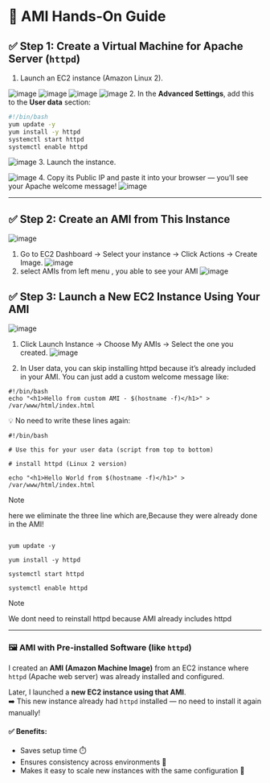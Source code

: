 # 🚀 AMI Hands-On Guide

## ✅ Step 1: Create a Virtual Machine for Apache Server (`httpd`)

1. Launch an EC2 instance (Amazon Linux 2).

![image](https://github.com/user-attachments/assets/5981da66-5a41-4aad-a65d-4143afe805e5)
![image](https://github.com/user-attachments/assets/7ffd71fd-f6ca-49dc-bd00-df1bc3559c31)
![image](https://github.com/user-attachments/assets/b952d156-3d42-43ba-8ed1-86baabc4d218)
![image](https://github.com/user-attachments/assets/2f97c55b-7cc4-4e7d-bd15-dd2269b83bb0)
2. In the **Advanced Settings**, add this to the **User data** section:
   ```bash
   #!/bin/bash
   yum update -y
   yum install -y httpd
   systemctl start httpd
   systemctl enable httpd
  ```
![image](https://github.com/user-attachments/assets/baba2a2b-1eb0-4b14-8f3f-8c7dba33a3f6)
3. Launch the instance.

![image](https://github.com/user-attachments/assets/bdc7a89e-b675-4dd5-8760-269e0f5e01ea)
4. Copy its Public IP and paste it into your browser — you’ll see your Apache welcome message!
![image](https://github.com/user-attachments/assets/73a1b649-c68d-4daa-9184-caa33b91455d)

***
## ✅ Step 2: Create an AMI from This Instance
![image](https://github.com/user-attachments/assets/c7f2f316-9f10-41e0-b090-b88cbef4fd61)

1. Go to EC2 Dashboard → Select your instance → Click Actions → Create Image.
![image](https://github.com/user-attachments/assets/a855c8c1-e793-49ce-8ea0-c5f026e3cb2e)
2. select AMIs from left menu , you able to see your AMI
![image](https://github.com/user-attachments/assets/c4f07b89-9a59-495f-a09e-c340632eaf07)

## ✅ Step 3: Launch a New EC2 Instance Using Your AMI
![image](https://github.com/user-attachments/assets/d8636efc-f68f-40fb-8bef-efa673e3019b)
1. Click Launch Instance → Choose My AMIs → Select the one you created.
![image](https://github.com/user-attachments/assets/0cdd72eb-c8b5-4337-a957-2335a0b0cb76)

2. In User data, you can skip installing httpd because it’s already included in your AMI.
You can just add a custom welcome message like:
```
#!/bin/bash
echo "<h1>Hello from custom AMI - $(hostname -f)</h1>" > /var/www/html/index.html
```
💡 No need to write these lines again:
```
#!/bin/bash

# Use this for your user data (script from top to bottom)

# install httpd (Linux 2 version)

echo "<h1>Hello World from $(hostname -f)</h1>" > /var/www/html/index.html

```
> [!NOTE]
> here we eliminate the three line which are,Because they were already done in the AMI!
```

yum update -y

yum install -y httpd

systemctl start httpd

systemctl enable httpd

```

> [!NOTE]
>  We dont need to reinstall httpd because AMI already includes httpd

***

### 🖼️ AMI with Pre-installed Software (like `httpd`)

I created an **AMI (Amazon Machine Image)** from an EC2 instance where `httpd` (Apache web server) was already installed and configured.

Later, I launched a **new EC2 instance using that AMI**.  
➡️ This new instance already had `httpd` installed — no need to install it again manually!

#### ✅ Benefits:
- Saves setup time ⏱️
- Ensures consistency across environments 🧩
- Makes it easy to scale new instances with the same configuration 🚀


